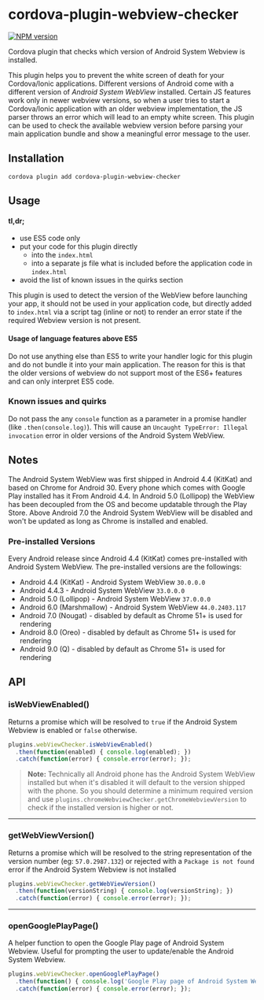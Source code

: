 # cordova-plugin-webview-checker

[![NPM version](https://badgen.net/npm/v/cordova-plugin-webview-checker)][npm-package-url]

Cordova plugin that checks which version of Android System Webview is installed.

This plugin helps you to prevent the white screen of death for your Cordova/Ionic applications. Different versions of Android come with a different version of *Android System WebView* installed. Certain JS features work only in newer webview versions, so when a user tries to start a Cordova/Ionic application with an older webview implementation, the JS parser throws an error which will lead to an empty white screen. This plugin can be used to check the available webview version before parsing your main application bundle and show a meaningful error message to the user.

## Installation

```
cordova plugin add cordova-plugin-webview-checker
```

## Usage

#### tl,dr;

- use ES5 code only
- put your code for this plugin directly 
  - into the `index.html`
  - into a separate js file what is included before the application code in `index.html`  
- avoid the list of known issues in the quirks section

This plugin is used to detect the version of the WebView before launching your app, it should not be used in your application code, but directly added to `index.html` via a script tag (inline or not) to render an error state if the required Webview version is not present.

#### Usage of language features above ES5

Do not use anything else than ES5 to write your handler logic for this plugin and do not bundle it into your main application. The reason for this is that the older versions of webview do not support most of the ES6+ features and can only interpret ES5 code.

### Known issues and quirks

Do not pass the any `console` function as a parameter in a promise handler (like `.then(console.log)`). This will cause an `Uncaught TypeError: Illegal invocation` error in older versions of the Android System WebView.

## Notes

The Android System WebView was first shipped in Android 4.4 (KitKat) and based on Chrome for Android 30. Every phone which comes with Google Play installed has it From Android 4.4. In Android 5.0 (Lollipop) the WebView has been decoupled from the OS and become updatable through the Play Store. Above Android 7.0 the Android System WebView will be disabled and won't be updated as long as Chrome is installed and enabled.

### Pre-installed Versions

Every Android release since Android 4.4 (KitKat) comes pre-installed with Android System WebView. The pre-installed versions are the followings:

- Android 4.4 (KitKat) - Android System WebView `30.0.0.0`
- Android 4.4.3 - Android System WebView `33.0.0.0`
- Android 5.0 (Lollipop) - Android System WebView `37.0.0.0`
- Android 6.0 (Marshmallow) - Android System WebView `44.0.2403.117`
- Android 7.0 (Nougat) - disabled by default as Chrome 51+ is used for rendering
- Android 8.0 (Oreo) - disabled by default as Chrome 51+ is used for rendering
- Android 9.0 (Q) - disabled by default as Chrome 51+ is used for rendering

## API

### isWebViewEnabled()

Returns a promise which will be resolved to `true` if the Android System Webview is enabled or `false` otherwise.

```js
plugins.webViewChecker.isWebViewEnabled()
  .then(function(enabled) { console.log(enabled); })
  .catch(function(error) { console.error(error); });
```

> **Note:** Technically all Android phone has the Android System WebView installed but when it's disabled it will default to the version shipped with the phone. So you should determine a minimum required version and use `plugins.chromeWebviewChecker.getChromeWebviewVersion` to check if the installed version is higher or not.

--- 

### getWebViewVersion()

Returns a promise which will be resolved to the string representation of the version number (eg: `57.0.2987.132`) or rejected with a `Package is not found` error if the Android System Webview is not installed

```js
plugins.webViewChecker.getWebViewVersion()
  .then(function(versionString) { console.log(versionString); })
  .catch(function(error) { console.error(error); });
```

---

### openGooglePlayPage()

A helper function to open the Google Play page of Android System Webview. Useful for prompting the user to update/enable the Android System Webview.

```js
plugins.webViewChecker.openGooglePlayPage()
  .then(function() { console.log('Google Play page of Android System Webview has been opened.'); })
  .catch(function(error) { console.error(error); });
```

[npm-package-url]: https://www.npmjs.com/package/cordova-plugin-webview-checker